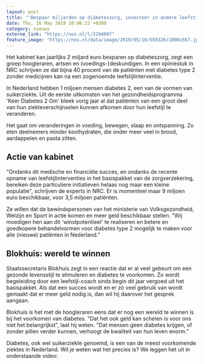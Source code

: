 ```yaml
---
layout: post
title: "'Bespaar miljarden op diabeteszorg, investeer in andere leefstijl'"
date: Thu, 16 May 2019 10:06:22 +0200
category: nieuws
externe_link: "https://nos.nl/l/2284897"
feature_image: "https://nos.nl/data/image/2019/05/16/550326/1008x567.jpg"
---
```


<p>Het kabinet kan jaarlijks 2 miljard euro besparen op diabeteszorg, zegt een groep hoogleraren, artsen en (voedings-)deskundigen. In een opiniestuk in NRC schrijven ze dat bijna 40 procent van de patiënten met diabetes type 2 zonder medicijnen kan na een zogenoemde leefstijlinterventie.</p>
<p>In Nederland hebben 1 miljoen mensen diabetes 2, een van de vormen van suikerziekte. Uit de eerste uitkomsten van het gezondheidsprogramma 'Keer Diabetes 2 Om' bleek vorig jaar al dat patiënten van een groot deel van hun ziekteverschijnselen kunnen afkomen door hun leefstijl te veranderen.</p>
<p>Het gaat om veranderingen in voeding, bewegen, slaap en ontspanning. Zo eten deelnemers minder koolhydraten, die onder meer veel in brood, aardappelen en pasta zitten.</p>
<h2>Actie van kabinet</h2>
<p>"Ondanks dit medische en financiële succes, en ondanks de recente opname van leefstijlinterventies in het basispakket van de zorgverzekering, bereiken deze particuliere initiatieven helaas nog maar een kleine populatie", schrijven de experts in NRC. Er is momenteel maar 9 miljoen euro beschikbaar, voor 3,5 miljoen patiënten.</p>
<p>Ze willen dat de bewindspersonen van het ministerie van Volksgezondheid, Welzijn en Sport in actie komen en meer geld beschikbaar stellen. "Wij moedigen hen aan dit 'winstpotentieel' te realiseren en betere en goedkopere behandelvormen voor diabetes type 2 mogelijk te maken voor alle (nieuwe) patiënten in Nederland."</p>
<h2>Blokhuis: wereld te winnen</h2>
<p>Staatssecretaris Blokhuis zegt in een reactie dat er al veel gebeurt om een gezonde levensstijl te stimuleren en diabetes te voorkomen. Zo wordt begeleiding door een leefstijl-coach sinds begin dit jaar vergoed uit het basispakket. Als dat een succes wordt en er zó veel gebruik van wordt gemaakt dat er meer geld nodig is, dan wil hij daarover het gesprek aangaan.</p>
<p>Blokhuis is het met de hoogleraren eens dat er nog een wereld te winnen is bij het voorkomen van diabetes. "Dat het ook geld kan schelen is voor ons niet het belangrijkst", laat hij weten. "Dat mensen geen diabetes krijgen, of zonder pillen verder kunnen, verhoogt de kwaliteit van hun leven enorm."</p>
<p>Diabetes, ook wel suikerziekte genoemd, is een van de meest voorkomende ziektes in Nederland. Wil je weten wat het precies is? We leggen het uit in onderstaande video:</p>

